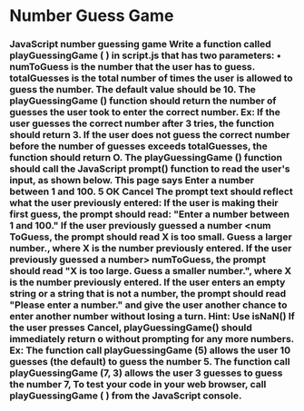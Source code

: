 # Number Guess Game

### JavaScript number guessing game Write a function called playGuessingGame ( ) in script.js that has two parameters: • numToGuess is the number that the user has to guess. totalGuesses is the total number of times the user is allowed to guess the number. The default value should be 10. The playGuessingGame () function should return the number of guesses the user took to enter the correct number. Ex: If the user guesses the correct number after 3 tries, the function should return 3. If the user does not guess the correct number before the number of guesses exceeds totalGuesses, the function should return O. The playGuessingGame () function should call the JavaScript prompt() function to read the user's input, as shown below. This page says Enter a number between 1 and 100. 5 ОК Cancel The prompt text should reflect what the user previously entered: If the user is making their first guess, the prompt should read: "Enter a number between 1 and 100." If the user previously guessed a number <num ToGuess, the prompt should read X is too small. Guess a larger number., where X is the number previously entered. If the user previously guessed a number> numToGuess, the prompt should read "X is too large. Guess a smaller number.", where X is the number previously entered. If the user enters an empty string or a string that is not a number, the prompt should read "Please enter a number." and give the user another chance to enter another number without losing a turn. Hint: Use isNaN() If the user presses Cancel, playGuessingGame() should immediately return o without prompting for any more numbers. Ex: The function call playGuessingGame (5) allows the user 10 guesses (the default) to guess the number 5. The function call playGuessingGame (7, 3) allows the user 3 guesses to guess the number 7, To test your code in your web browser, call playGuessingGame ( ) from the JavaScript console.
